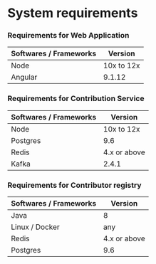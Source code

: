 # System requirements

### Requirements for Web Application <a href="#requirements-for-telemetry-service" id="requirements-for-telemetry-service"></a>

| Softwares / Frameworks | Version    |
| ---------------------- | ---------- |
| Node                   | 10x to 12x |
| Angular                | 9.1.12     |

### Requirements for Contribution Service <a href="#requirements-for-telemetry-service" id="requirements-for-telemetry-service"></a>

| Softwares / Frameworks | Version      |
| ---------------------- | ------------ |
| Node                   | 10x to 12x   |
| Postgres               | 9.6          |
| Redis                  | 4.x or above |
| Kafka                  | 2.4.1        |

### Requirements for Contributor registry <a href="#requirements-for-telemetry-service" id="requirements-for-telemetry-service"></a>

| Softwares / Frameworks | Version      |
| ---------------------- | ------------ |
| Java                   | 8            |
| Linux / Docker         | any          |
| Redis                  | 4.x or above |
| Postgres               | 9.6          |
